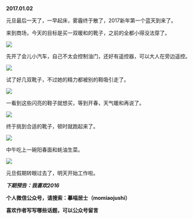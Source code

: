 
          
            
**2017.01.02**

元旦最后一天了，一早起床，雾霾终于散了，2017新年第一个蓝天到来了。

来到商场，今天的目标是买一双暖和的靴子，之前的全都小得没法穿了。




![](//upload-images.jianshu.io/upload_images/51001-00c8c490c2ea7b8b.jpg)




先开了会儿小汽车，自己不太会控制油门，还好有遥控器，可以大人在旁边遥控。




![](//upload-images.jianshu.io/upload_images/51001-b6bd0aea169d4b9f.jpg)




试了好几双靴子，不过她的精力都被别的鞋吸引走了。




![](//upload-images.jianshu.io/upload_images/51001-2d182d4f57fc8846.jpg)




一看到这些闪亮的鞋子就想买，等到开春，天气暖和再说了。




![](//upload-images.jianshu.io/upload_images/51001-22dc9c76a0b16873.jpg)




终于挑到合适的靴子，顿时就跑起来了。




![](//upload-images.jianshu.io/upload_images/51001-7cfb55351055e6d3.jpg)




中午吃上一碗阳春面和蚝油生菜。




![](//upload-images.jianshu.io/upload_images/51001-f21f57d860172ef4.jpg)




元旦假期转眼过去了，明天开始工作啦。


***下期预告：我喜欢2016***


**个人微信公众号，请搜索：摹喵居士（momiaojushi）**

**喜欢作者写写哪些话题，可以公众号留言**

          
        